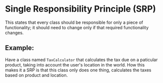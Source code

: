 # Single Responsibility Principle (SRP)

This states that every class should be responsible for only a piece
of functionality; it should need to change only if that required 
functionality changes.

## Example:
Have a class named `TaxCalculator` that calculates the tax due on a 
paticular product, taking into account the user's location in the 
world. How this makes it a SRP is that this class only does one thing,
calculates the taxes based on product and location.